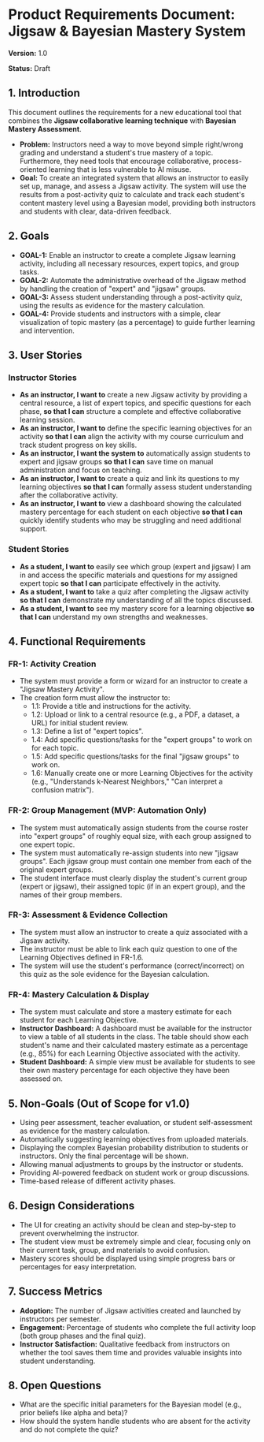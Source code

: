 # **Product Requirements Document: Jigsaw & Bayesian Mastery System**

**Version:** 1.0

**Status:** Draft

## **1\. Introduction**

This document outlines the requirements for a new educational tool that combines the **Jigsaw collaborative learning technique** with **Bayesian Mastery Assessment**.

* **Problem:** Instructors need a way to move beyond simple right/wrong grading and understand a student's true mastery of a topic. Furthermore, they need tools that encourage collaborative, process-oriented learning that is less vulnerable to AI misuse.  
* **Goal:** To create an integrated system that allows an instructor to easily set up, manage, and assess a Jigsaw activity. The system will use the results from a post-activity quiz to calculate and track each student's content mastery level using a Bayesian model, providing both instructors and students with clear, data-driven feedback.

## **2\. Goals**

* **GOAL-1:** Enable an instructor to create a complete Jigsaw learning activity, including all necessary resources, expert topics, and group tasks.  
* **GOAL-2:** Automate the administrative overhead of the Jigsaw method by handling the creation of "expert" and "jigsaw" groups.  
* **GOAL-3:** Assess student understanding through a post-activity quiz, using the results as evidence for the mastery calculation.  
* **GOAL-4:** Provide students and instructors with a simple, clear visualization of topic mastery (as a percentage) to guide further learning and intervention.

## **3\. User Stories**

### **Instructor Stories**

* **As an instructor, I want to** create a new Jigsaw activity by providing a central resource, a list of expert topics, and specific questions for each phase, **so that I can** structure a complete and effective collaborative learning session.  
* **As an instructor, I want to** define the specific learning objectives for an activity **so that I can** align the activity with my course curriculum and track student progress on key skills.  
* **As an instructor, I want the system to** automatically assign students to expert and jigsaw groups **so that I can** save time on manual administration and focus on teaching.  
* **As an instructor, I want to** create a quiz and link its questions to my learning objectives **so that I can** formally assess student understanding after the collaborative activity.  
* **As an instructor, I want to** view a dashboard showing the calculated mastery percentage for each student on each objective **so that I can** quickly identify students who may be struggling and need additional support.

### **Student Stories**

* **As a student, I want to** easily see which group (expert and jigsaw) I am in and access the specific materials and questions for my assigned expert topic **so that I can** participate effectively in the activity.  
* **As a student, I want to** take a quiz after completing the Jigsaw activity **so that I can** demonstrate my understanding of all the topics discussed.  
* **As a student, I want to** see my mastery score for a learning objective **so that I can** understand my own strengths and weaknesses.

## **4\. Functional Requirements**

### **FR-1: Activity Creation**

* The system must provide a form or wizard for an instructor to create a "Jigsaw Mastery Activity".  
* The creation form must allow the instructor to:  
  * 1.1: Provide a title and instructions for the activity.  
  * 1.2: Upload or link to a central resource (e.g., a PDF, a dataset, a URL) for initial student review.  
  * 1.3: Define a list of "expert topics".  
  * 1.4: Add specific questions/tasks for the "expert groups" to work on for each topic.  
  * 1.5: Add specific questions/tasks for the final "jigsaw groups" to work on.  
  * 1.6: Manually create one or more Learning Objectives for the activity (e.g., "Understands k-Nearest Neighbors," "Can interpret a confusion matrix").

### **FR-2: Group Management (MVP: Automation Only)**

* The system must automatically assign students from the course roster into "expert groups" of roughly equal size, with each group assigned to one expert topic.  
* The system must automatically re-assign students into new "jigsaw groups". Each jigsaw group must contain one member from each of the original expert groups.  
* The student interface must clearly display the student's current group (expert or jigsaw), their assigned topic (if in an expert group), and the names of their group members.

### **FR-3: Assessment & Evidence Collection**

* The system must allow an instructor to create a quiz associated with a Jigsaw activity.  
* The instructor must be able to link each quiz question to one of the Learning Objectives defined in FR-1.6.  
* The system will use the student's performance (correct/incorrect) on this quiz as the sole evidence for the Bayesian calculation.

### **FR-4: Mastery Calculation & Display**

* The system must calculate and store a mastery estimate for each student for each Learning Objective.  
* **Instructor Dashboard:** A dashboard must be available for the instructor to view a table of all students in the class. The table should show each student's name and their calculated mastery estimate as a percentage (e.g., 85%) for each Learning Objective associated with the activity.  
* **Student Dashboard:** A simple view must be available for students to see their own mastery percentage for each objective they have been assessed on.

## **5\. Non-Goals (Out of Scope for v1.0)**

* Using peer assessment, teacher evaluation, or student self-assessment as evidence for the mastery calculation.  
* Automatically suggesting learning objectives from uploaded materials.  
* Displaying the complex Bayesian probability distribution to students or instructors. Only the final percentage will be shown.  
* Allowing manual adjustments to groups by the instructor or students.  
* Providing AI-powered feedback on student work or group discussions.  
* Time-based release of different activity phases.

## **6\. Design Considerations**

* The UI for creating an activity should be clean and step-by-step to prevent overwhelming the instructor.  
* The student view must be extremely simple and clear, focusing only on their current task, group, and materials to avoid confusion.  
* Mastery scores should be displayed using simple progress bars or percentages for easy interpretation.

## **7\. Success Metrics**

* **Adoption:** The number of Jigsaw activities created and launched by instructors per semester.  
* **Engagement:** Percentage of students who complete the full activity loop (both group phases and the final quiz).  
* **Instructor Satisfaction:** Qualitative feedback from instructors on whether the tool saves them time and provides valuable insights into student understanding.

## **8\. Open Questions**

* What are the specific initial parameters for the Bayesian model (e.g., prior beliefs like alpha and beta)?  
* How should the system handle students who are absent for the activity and do not complete the quiz?